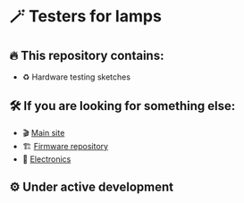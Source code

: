# 🪄 Testers for lamps

## 🔥 This repository contains:
- ♻️ Hardware testing sketches


## 🛠️ If you are looking for something else:
- 🎬 [Main site](https://bicycle-leds.github.io/)
- 🏗️ [Firmware repository](https://github.com/Bicycle-LEDs/firmware/)
- 🧬 [Electronics](https://github.com/Bicycle-LEDs/electronics)

## ⚙️ Under active development
